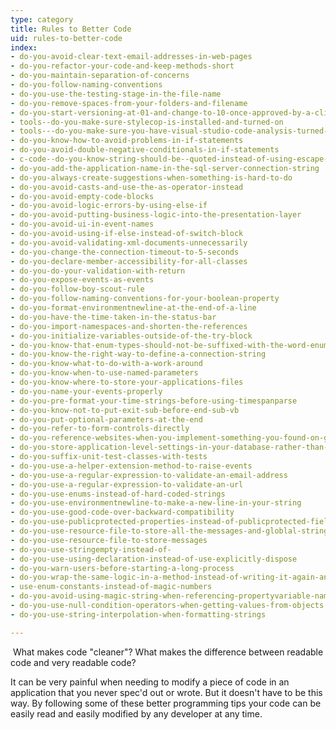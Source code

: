 ```yaml
---
type: category
title: Rules to Better Code
uid: rules-to-better-code
index:
- do-you-avoid-clear-text-email-addresses-in-web-pages
- do-you-refactor-your-code-and-keep-methods-short
- do-you-maintain-separation-of-concerns
- do-you-follow-naming-conventions
- do-you-use-the-testing-stage-in-the-file-name
- do-you-remove-spaces-from-your-folders-and-filename
- do-you-start-versioning-at-01-and-change-to-10-once-approved-by-a-client-or-tester
- tools--do-you-make-sure-stylecop-is-installed-and-turned-on
- tools---do-you-make-sure-you-have-visual-studio-code-analysis-turned-on
- do-you-know-how-to-avoid-problems-in-if-statements
- do-you-avoid-double-negative-conditionals-in-if-statements
- c-code--do-you-know-string-should-be--quoted-instead-of-using-escape-character-for-
- do-you-add-the-application-name-in-the-sql-server-connection-string
- do-you-always-create-suggestions-when-something-is-hard-to-do
- do-you-avoid-casts-and-use-the-as-operator-instead
- do-you-avoid-empty-code-blocks
- do-you-avoid-logic-errors-by-using-else-if
- do-you-avoid-putting-business-logic-into-the-presentation-layer
- do-you-avoid-ui-in-event-names
- do-you-avoid-using-if-else-instead-of-switch-block
- do-you-avoid-validating-xml-documents-unnecessarily
- do-you-change-the-connection-timeout-to-5-seconds
- do-you-declare-member-accessibility-for-all-classes
- do-you-do-your-validation-with-return
- do-you-expose-events-as-events
- do-you-follow-boy-scout-rule
- do-you-follow-naming-conventions-for-your-boolean-property
- do-you-format-environmentnewline-at-the-end-of-a-line
- do-you-have-the-time-taken-in-the-status-bar
- do-you-import-namespaces-and-shorten-the-references
- do-you-initialize-variables-outside-of-the-try-block
- do-you-know-that-enum-types-should-not-be-suffixed-with-the-word-enum
- do-you-know-the-right-way-to-define-a-connection-string
- do-you-know-what-to-do-with-a-work-around
- do-you-know-when-to-use-named-parameters
- do-you-know-where-to-store-your-applications-files
- do-you-name-your-events-properly
- do-you-pre-format-your-time-strings-before-using-timespanparse
- do-you-know-not-to-put-exit-sub-before-end-sub-vb
- do-you-put-optional-parameters-at-the-end
- do-you-refer-to-form-controls-directly
- do-you-reference-websites-when-you-implement-something-you-found-on-google
- do-you-store-application-level-settings-in-your-database-rather-than-configuration-files-when-possible
- do-you-suffix-unit-test-classes-with-tests
- do-you-use-a-helper-extension-method-to-raise-events
- do-you-use-a-regular-expression-to-validate-an-email-address
- do-you-use-a-regular-expression-to-validate-an-url
- do-you-use-enums-instead-of-hard-coded-strings
- do-you-use-environmentnewline-to-make-a-new-line-in-your-string
- do-you-use-good-code-over-backward-compatibility
- do-you-use-publicprotected-properties-instead-of-publicprotected-fields
- do-you-use-resource-file-to-store-all-the-messages-and-globlal-strings
- do-you-use-resource-file-to-store-messages
- do-you-use-stringempty-instead-of-
- do-you-use-using-declaration-instead-of-use-explicitly-dispose
- do-you-warn-users-before-starting-a-long-process
- do-you-wrap-the-same-logic-in-a-method-instead-of-writing-it-again-and-again-whenever-its-used
- use-enum-constants-instead-of-magic-numbers
- do-you-avoid-using-magic-string-when-referencing-propertyvariable-names
- do-you-use-null-condition-operators-when-getting-values-from-objects
- do-you-use-string-interpolation-when-formatting-strings

---
```


​​​ What makes code "cleaner"? What makes the difference between readable code and very readable code?

It can be very painful when needing to modify a piece of code in an application that you never spec'd out or wrote. But it doesn't have to be this way. By following some of these better programming tips your code can be easily read and easily modified by any developer at any time.



